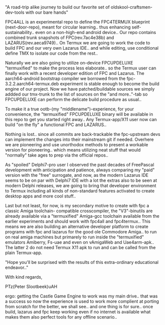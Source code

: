 "A road-trip alike journey to build our favorite set of oldskool-craftsmen-dev-tools with our bare hands"

 FPC4ALL is an experimental repo to define the FPC4TERMUX blueprint (next-door-repo), meant
 for circular learning.. thus enhancing self-sustainability.. even on a non-high-end android device..
 Our repo contains combined trunk snapshots of FPC(rev.7ac4e38b) and LAZARUS(rev.aeca9749)..
 On Termux we are going to work the code to build FPC and our very own Lazarus IDE.. and while
 editing, use conditional define TMX to isolate our code from the rest..
 
 Naturally we are also going to utilize on-device FPCUPDELUXE "termuxified" to make the process less
 elaborate.. so the Termux user can finally work with a recent developer edition of FPC and Lazarus.
 The aarch64-android bootstrap compiler we borrowed from the fpc-3.2.2.aarch64-termux.deb experiment
 is stable enough to become the build engine of our project.
 Now we have patched/buildable sources we simply addded our tmx-trunk to the list of sources on the
 "and more.."-tab so FPCUPDELUXE can perform the delicate build procedure as usual..

 To make it a true ootb-(my "middlename")-experience, for your convenience, the "termuxified"
 FPCUPDELUXE binary will be available in this repo to get you started right away..
 Any Termux-app/X11 user now can build "on the fly" a functional FPC and LAZARUS..
 
 Nothing is lost.. since all commits are back-trackable the fpc-upstream devs can implement the changes
 into their mainstream git if needed. Overhere we are pioneering and use unorthodox methods to present
 a workable version for pioneering.. which means utilizing neat stuff that would "normally" take ages
 to prep via the official repos..
  
 As "spoiled" Delphi7-pro user I observed the past decades of FreePascal development with
 anticipation and patience, always comparing my "paid" version with the "free" surrogate, and
 now, as the modern Lazarus IDE seems to be on par with Delphi7 IDE with a lot the extras also to be
 seen at modern Delphi releases, we are going to bring that developer environment to Termux including
 all kinds of non-standard features activated to create desktop apps and more cool stuff..

 Last but not least, for now, is my secondary motive to create with fpc a classic Amiga toolchain-
 compatible crosscompiler, the "V3"-binutils are already available via a "termuxified" Amiga-gcc
 toolchain available from the earlier experiments and should work with fpc4all and fpc4termux..
 This means we are also building an alternative developer platform to create programs with fpc
 and lazarus for the good ole Commodore Amiga.. to run on real amiga machines but primarely to
 run inside the "termuxified" emulators Amiberry, Fs-uae and even on vAmigaWeb and Uae4arm-apk..
 The latter 2 do not need Termux X11 apk to run and can be called from the plain Termux-app. 

"Hope you'll be surprised with the results of this extra-ordinary educational endeavor.."

With kind regards,

PTz(Peter Slootbeek)uAH

ergo: getting the Castle Game Engine to work was my main drive.. that was a success so
now the experience is used to work more complient at porting from scratch for the better,
we shall see.. and one thing is for sure.. once build, lazarus and fpc keep working even
if no internet is available what makes them also perfect tools for any offline scenario..

